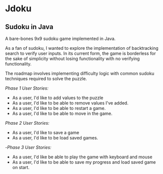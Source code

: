# Jdoku
## Sudoku in Java

A bare-bones 9x9 sudoku game implemented in Java. 

As a fan of sudoku, I wanted to explore the implementation of backtracking search to verify user inputs.
In its current form, the game is borderless for the sake of simplicity 
without losing functionality with no verifying functionality.

The roadmap involves implementing difficulty logic with common sudoku techniques required to solve the puzzle.

*Phase 1 User Stories:*
- As a user, I'd like to add values to the puzzle
- As a user, I'd like to be able to remove values I've added.
- As a user, I'd like to be able to restart a game.
- As a user, I'd like to be able to move in the game.

*Phase 2 User Stories:*
- As a user, I'd like to save a game
- As a user, I'd like to be load saved games.

-*Phase 3 User Stories:*
 - As a user, I'd like be able to play the game with keyboard and mouse 
 - As a user, I'd like to be able to save my progress and load saved game on start.

